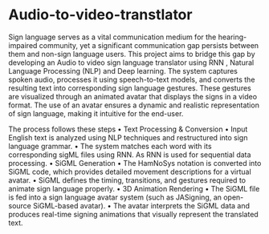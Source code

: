 # Audio-to-video-transtlator

Sign language serves as a vital communication medium for the hearing-impaired community, yet a significant communication gap persists between them and non-sign language users. This project aims to bridge this gap by
developing an Audio to video sign language translator using RNN , Natural Language Processing (NLP) and Deep learning. The system captures spoken audio, processes it using speech-to-text models, and converts the
resulting text into corresponding sign language gestures. These gestures are visualized through an animated avatar that displays the signs in a video format. The use of an avatar ensures a dynamic and realistic representation of sign language, making it intuitive for the end-user.

The process follows these steps
•	Text Processing & Conversion
•	Input English text is analyzed using NLP techniques and restructured into sign language grammar.
•	The system matches each word with its corresponding sigML files using RNN. As RNN is used for sequential data processing.
•	SiGML Generation
•	The HamNoSys notation is converted into SiGML code, which provides detailed movement descriptions for a virtual avatar.
•	SiGML defines the timing, transitions, and gestures required to animate sign language properly.
•	3D Animation Rendering
•	The SiGML file is fed into a sign language avatar system (such as JASigning, an open-source SiGML-based avatar).
•	The avatar interprets the SiGML data and produces real-time signing animations that visually represent the translated text.
